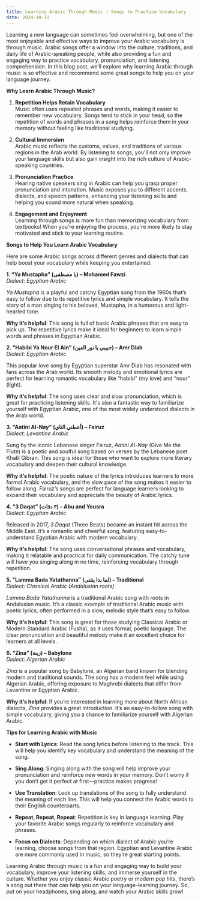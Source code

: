 ```yaml
---
title: Learning Arabic Through Music | Songs to Practice Vocabulary
date: 2024-10-11
---
```


Learning a new language can sometimes feel overwhelming, but one of the most enjoyable and effective ways to improve your Arabic vocabulary is through music. Arabic songs offer a window into the culture, traditions, and daily life of Arabic-speaking people, while also providing a fun and engaging way to practice vocabulary, pronunciation, and listening comprehension. In this blog post, we’ll explore why learning Arabic through music is so effective and recommend some great songs to help you on your language journey.

**Why Learn Arabic Through Music?**

1. **Repetition Helps Retain Vocabulary**  
   Music often uses repeated phrases and words, making it easier to remember new vocabulary. Songs tend to stick in your head, so the repetition of words and phrases in a song helps reinforce them in your memory without feeling like traditional studying.

2. **Cultural Immersion**  
   Arabic music reflects the customs, values, and traditions of various regions in the Arab world. By listening to songs, you’ll not only improve your language skills but also gain insight into the rich culture of Arabic-speaking countries.

3. **Pronunciation Practice**  
   Hearing native speakers sing in Arabic can help you grasp proper pronunciation and intonation. Music exposes you to different accents, dialects, and speech patterns, enhancing your listening skills and helping you sound more natural when speaking.

4. **Engagement and Enjoyment**  
   Learning through songs is more fun than memorizing vocabulary from textbooks! When you're enjoying the process, you're more likely to stay motivated and stick to your learning routine.

**Songs to Help You Learn Arabic Vocabulary**

Here are some Arabic songs across different genres and dialects that can help boost your vocabulary while keeping you entertained:

**1. “Ya Mustapha” (يا مصطفى) – Mohamed Fawzi**  
_Dialect: Egyptian Arabic_

_Ya Mustapha_ is a playful and catchy Egyptian song from the 1960s that’s easy to follow due to its repetitive lyrics and simple vocabulary. It tells the story of a man singing to his beloved, Mustapha, in a humorous and light-hearted tone.

**Why it’s helpful**: This song is full of basic Arabic phrases that are easy to pick up. The repetitive lyrics make it ideal for beginners to learn simple words and phrases in Egyptian Arabic.

**2. “Habibi Ya Nour El Ain” (حبيبي يا نور العين) – Amr Diab**  
_Dialect: Egyptian Arabic_

This popular love song by Egyptian superstar Amr Diab has resonated with fans across the Arab world. Its smooth melody and emotional lyrics are perfect for learning romantic vocabulary like “habibi” (my love) and “nour” (light).

**Why it’s helpful**: The song uses clear and slow pronunciation, which is great for practicing listening skills. It's also a fantastic way to familiarize yourself with Egyptian Arabic, one of the most widely understood dialects in the Arab world.

**3. “Aatini Al-Nay” (أعطني الناي) – Fairuz**  
_Dialect: Levantine Arabic_

Sung by the iconic Lebanese singer Fairuz, _Aatini Al-Nay_ (Give Me the Flute) is a poetic and soulful song based on verses by the Lebanese poet Khalil Gibran. This song is ideal for those who want to explore more literary vocabulary and deepen their cultural knowledge.

**Why it’s helpful**: The poetic nature of the lyrics introduces learners to more formal Arabic vocabulary, and the slow pace of the song makes it easier to follow along. Fairuz’s songs are perfect for language learners looking to expand their vocabulary and appreciate the beauty of Arabic lyrics.

**4. “3 Daqat” (٣ دقات) – Abu and Yousra**  
_Dialect: Egyptian Arabic_

Released in 2017, _3 Daqat_ (Three Beats) became an instant hit across the Middle East. It’s a romantic and cheerful song, featuring easy-to-understand Egyptian Arabic with modern vocabulary.

**Why it’s helpful**: The song uses conversational phrases and vocabulary, making it relatable and practical for daily communication. The catchy tune will have you singing along in no time, reinforcing vocabulary through repetition.

**5. “Lamma Bada Yatathanna” (لما بدا يتثنى) – Traditional**  
_Dialect: Classical Arabic (Andalusian roots)_

_Lamma Bada Yatathanna_ is a traditional Arabic song with roots in Andalusian music. It’s a classic example of traditional Arabic music with poetic lyrics, often performed in a slow, melodic style that’s easy to follow.

**Why it’s helpful**: This song is great for those studying Classical Arabic or Modern Standard Arabic (Fusha), as it uses formal, poetic language. The clear pronunciation and beautiful melody make it an excellent choice for learners at all levels.

**6. “Zina” (زينة) – Babylone**  
_Dialect: Algerian Arabic_

_Zina_ is a popular song by Babylone, an Algerian band known for blending modern and traditional sounds. The song has a modern feel while using Algerian Arabic, offering exposure to Maghrebi dialects that differ from Levantine or Egyptian Arabic.

**Why it’s helpful**: If you’re interested in learning more about North African dialects, _Zina_ provides a great introduction. It’s an easy-to-follow song with simple vocabulary, giving you a chance to familiarize yourself with Algerian Arabic.

**Tips for Learning Arabic with Music**

- **Start with Lyrics**: Read the song lyrics before listening to the track. This will help you identify key vocabulary and understand the meaning of the song.
- **Sing Along**: Singing along with the song will help improve your pronunciation and reinforce new words in your memory. Don’t worry if you don’t get it perfect at first—practice makes progress!

- **Use Translation**: Look up translations of the song to fully understand the meaning of each line. This will help you connect the Arabic words to their English counterparts.

- **Repeat, Repeat, Repeat**: Repetition is key in language learning. Play your favorite Arabic songs regularly to reinforce vocabulary and phrases.

- **Focus on Dialects**: Depending on which dialect of Arabic you’re learning, choose songs from that region. Egyptian and Levantine Arabic are more commonly used in music, so they’re great starting points.

Learning Arabic through music is a fun and engaging way to build your vocabulary, improve your listening skills, and immerse yourself in the culture. Whether you enjoy classic Arabic poetry or modern pop hits, there’s a song out there that can help you on your language-learning journey. So, put on your headphones, sing along, and watch your Arabic skills grow!
